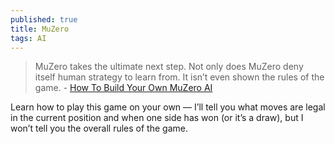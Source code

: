 ```yaml
---
published: true
title: MuZero
tags: AI
---
```

> MuZero takes the ultimate next step. Not only does MuZero deny itself human strategy to learn from. It isn’t even shown the rules of the game. - [How To Build Your Own MuZero AI](https://medium.com/applied-data-science/how-to-build-your-own-muzero-in-python-f77d5718061a)

Learn how to play this game on your own — I’ll tell you what moves are legal in the current position and when one side has won (or it’s a draw), but I won’t tell you the overall rules of the game.